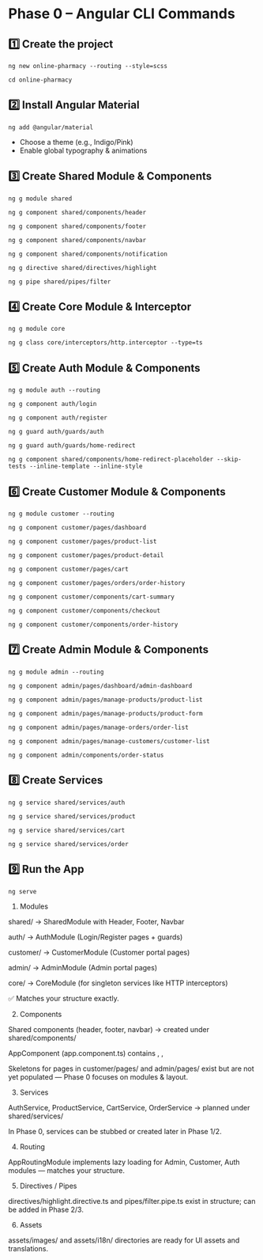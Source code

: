 # Phase 0 – Angular CLI Commands

## 1️⃣ Create the project

`ng new online-pharmacy --routing --style=scss`

`cd online-pharmacy`

## 2️⃣ Install Angular Material

`ng add @angular/material`

- Choose a theme (e.g., Indigo/Pink)
- Enable global typography & animations

## 3️⃣ Create Shared Module & Components

`ng g module shared`

`ng g component shared/components/header`

`ng g component shared/components/footer`

`ng g component shared/components/navbar`

`ng g component shared/components/notification`

`ng g directive shared/directives/highlight`

`ng g pipe shared/pipes/filter`

## 4️⃣ Create Core Module & Interceptor

`ng g module core`

`ng g class core/interceptors/http.interceptor --type=ts`

## 5️⃣ Create Auth Module & Components

`ng g module auth --routing`

`ng g component auth/login`

`ng g component auth/register`

`ng g guard auth/guards/auth`

`ng g guard auth/guards/home-redirect`

`ng g component shared/components/home-redirect-placeholder --skip-tests --inline-template --inline-style`

## 6️⃣ Create Customer Module & Components

`ng g module customer --routing`

`ng g component customer/pages/dashboard`

`ng g component customer/pages/product-list`

`ng g component customer/pages/product-detail`

`ng g component customer/pages/cart`

`ng g component customer/pages/orders/order-history`

`ng g component customer/components/cart-summary`

`ng g component customer/components/checkout`

`ng g component customer/components/order-history`

## 7️⃣ Create Admin Module & Components

`ng g module admin --routing`

`ng g component admin/pages/dashboard/admin-dashboard`

`ng g component admin/pages/manage-products/product-list`

`ng g component admin/pages/manage-products/product-form`

`ng g component admin/pages/manage-orders/order-list`

`ng g component admin/pages/manage-customers/customer-list`

`ng g component admin/components/order-status`

## 8️⃣ Create Services

`ng g service shared/services/auth`

`ng g service shared/services/product`

`ng g service shared/services/cart`

`ng g service shared/services/order`

## 9️⃣ Run the App

`ng serve`


1. Modules

shared/ → SharedModule with Header, Footer, Navbar

auth/ → AuthModule (Login/Register pages + guards)

customer/ → CustomerModule (Customer portal pages)

admin/ → AdminModule (Admin portal pages)

core/ → CoreModule (for singleton services like HTTP interceptors)

✅ Matches your structure exactly.

2. Components

Shared components (header, footer, navbar) → created under shared/components/

AppComponent (app.component.ts) contains <app-header>, <router-outlet>, <app-footer>

Skeletons for pages in customer/pages/ and admin/pages/ exist but are not yet populated — Phase 0 focuses on modules & layout.

3. Services

AuthService, ProductService, CartService, OrderService → planned under shared/services/

In Phase 0, services can be stubbed or created later in Phase 1/2.

4. Routing

AppRoutingModule implements lazy loading for Admin, Customer, Auth modules — matches your structure.

5. Directives / Pipes

directives/highlight.directive.ts and pipes/filter.pipe.ts exist in structure; can be added in Phase 2/3.

6. Assets

assets/images/ and assets/i18n/ directories are ready for UI assets and translations.

